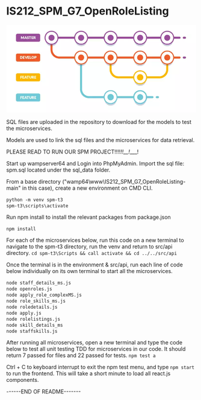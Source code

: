 # IS212_SPM_G7_OpenRoleListing

![branch structure](img/gitbranch.png)


SQL files are uploaded in the repository to download for the models to test the microservices.

Models are used to link the sql files and the microservices for data retrieval.


PLEASE READ TO RUN OUR SPM PROJECT!!!!_!!__!____!

Start up wampserver64 and Login into PhpMyAdmin. Import the sql file: spm.sql located under the sql_data folder.


From a base directory ("wamp64\www\IS212_SPM_G7_OpenRoleListing-main" in this case), create a new environment on CMD CLI.
```
python -m venv spm-t3
spm-t3\scripts\activate
```
Run npm install to install the relevant packages from package.json
```
npm install
```

For each of the microservices below, run this code on a new terminal to navigate to the spm-t3 directory, run the venv and return to src/api directory. 
```cd spm-t3\Scripts && call activate && cd ../../src/api``` 

Once the terminal is in the environment & src/api, run each line of code below individually on its own terminal to start all the microservices. 
```
node staff_details_ms.js
node openroles.js
node apply_role_complexMS.js
node role_skills_ms.js
node roledetails.js
node apply.js
node rolelistings.js
node skill_details_ms
node staffskills.js
```


After running all microservices, open a new terminal and type the code below to test all unit testing TDD for microservices in our code. It should return 7 passed for files and 22 passed for tests.
```npm test a```

Ctrl + C to keyboard interrupt to exit the npm test menu, and type ```npm start``` to run the frontend.
This will take a short minute to load all react.js components.

------END OF README-------
